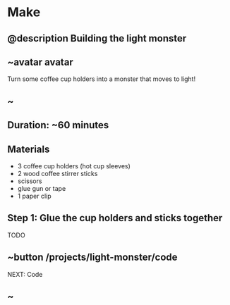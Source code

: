 # Make

## @description Building the light monster

## ~avatar avatar

Turn some coffee cup holders into a monster that moves to light!

## ~

## Duration: ~60 minutes

## Materials

* 3 coffee cup holders (hot cup sleeves)
* 2 wood coffee stirrer sticks
* scissors
* glue gun or tape
* 1 paper clip

## Step 1: Glue the cup holders and sticks together

TODO

## ~button /projects/light-monster/code

NEXT: Code

## ~